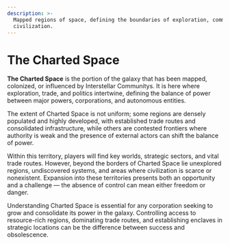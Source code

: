 ```yaml
---
description: >-
  Mapped regions of space, defining the boundaries of exploration, commerce, and
  civilization.
---
```


# The Charted Space

**The Charted Space** is the portion of the galaxy that has been mapped, colonized, or influenced by Interstellar Communitys. It is here where exploration, trade, and politics intertwine, defining the balance of power between major powers, corporations, and autonomous entities.

The extent of Charted Space is not uniform; some regions are densely populated and highly developed, with established trade routes and consolidated infrastructure, while others are contested frontiers where authority is weak and the presence of external actors can shift the balance of power.

Within this territory, players will find key worlds, strategic sectors, and vital trade routes. However, beyond the borders of Charted Space lie unexplored regions, undiscovered systems, and areas where civilization is scarce or nonexistent. Expansion into these territories presents both an opportunity and a challenge — the absence of control can mean either freedom or danger.

Understanding Charted Space is essential for any corporation seeking to grow and consolidate its power in the galaxy. Controlling access to resource-rich regions, dominating trade routes, and establishing enclaves in strategic locations can be the difference between success and obsolescence.
